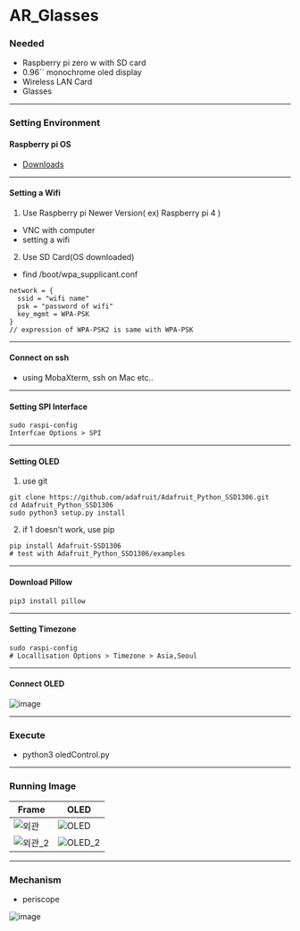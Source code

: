 # AR_Glasses

### Needed
- Raspberry pi zero w with SD card
- 0.96`` monochrome oled display
- Wireless LAN Card
- Glasses

---

### Setting Environment
#### Raspberry pi OS
- [Downloads](https://www.raspberrypi.org/downloads/)

---

#### Setting a Wifi
1. Use Raspberry pi Newer Version( ex) Raspberry pi 4 )
  - VNC with computer
  - setting a wifi
2. Use SD Card(OS downloaded)
  - find /boot/wpa_supplicant.conf
  ```
  network = {
    ssid = "wifi name"
    psk = "password of wifi"
    key_mgmt = WPA-PSK
  }
  // expression of WPA-PSK2 is same with WPA-PSK
  ```

---

#### Connect on ssh
- using MobaXterm, ssh on Mac etc..

---

#### Setting SPI Interface
```
sudo raspi-config
Interfcae Options > SPI
```

---

#### Setting OLED
1. use git
```
git clone https://github.com/adafruit/Adafruit_Python_SSD1306.git
cd Adafruit_Python_SSD1306
sudo python3 setup.py install
```
2. if 1 doesn't work, use pip
```
pip install Adafruit-SSD1306
# test with Adafruit_Python_SSD1306/examples
```

---

#### Download Pillow
```
pip3 install pillow
```

---

#### Setting Timezone
```
sudo raspi-config
# Locallisation Options > Timezone > Asia,Seoul
```

---

#### Connect OLED
![image](https://user-images.githubusercontent.com/50474972/119001945-68094300-b9c7-11eb-8aa1-4ef23ebb6758.png)

---

### Execute 
- python3 oledControl.py

---

### Running Image

| Frame | OLED |
| --- | --- |
| ![외관](https://user-images.githubusercontent.com/50474972/119000504-21671900-b9c6-11eb-8494-38c5dcee6bcb.jpg) | ![OLED](https://user-images.githubusercontent.com/50474972/119000538-29bf5400-b9c6-11eb-9f71-a8fa7d39e60b.jpg) |
| ![외관_2](https://user-images.githubusercontent.com/50474972/119000790-62f7c400-b9c6-11eb-81f0-931c163dd5b3.jpg) | ![OLED_2](https://user-images.githubusercontent.com/50474972/119000847-6c812c00-b9c6-11eb-924c-319a11ea09d8.jpg) |

---

### Mechanism
- periscope

![image](https://user-images.githubusercontent.com/50474972/119001860-532caf80-b9c7-11eb-8cd9-4c5f4df01f53.png)

